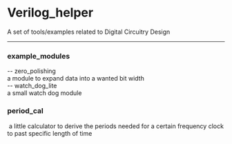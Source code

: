 # Verilog_helper 

A set of tools/examples related to Digital Circuitry Design

------

### example_modules

-- zero_polishing   
	a module to expand data into a wanted bit width  
-- watch_dog_lite  
	a small watch dog module

### period_cal 

​	a little calculator to derive the periods needed for a certain frequency clock to past specific length of time

